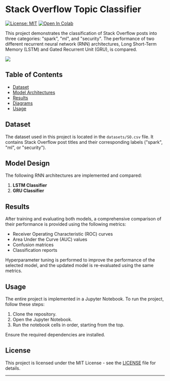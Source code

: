 # Stack Overflow Topic Classifier

[![License: MIT](https://img.shields.io/badge/License-MIT-yellow.svg)](https://opensource.org/licenses/MIT)
[![Open In Colab](https://colab.research.google.com/assets/colab-badge.svg)](https://colab.research.google.com/drive/18ghs9h4NegJUocBamwlfdj8OibSsW8S7)

This project demonstrates the classification of Stack Overflow posts into three categories: "spark", "ml", and "security". The performance of two different recurrent neural network (RNN) architectures, Long Short-Term Memory (LSTM) and Gated Recurrent Unit (GRU), is compared.

<img src=rnn-pipeline.drawio.png/>

## Table of Contents

- [Dataset](#dataset)
- [Model Architectures](#model-architectures)
- [Results](#results)
- [Diagrams](#diagrams)
- [Usage](#usage)

## Dataset

The dataset used in this project is located in the `datasets/SO.csv` file. It contains Stack Overflow post titles and their corresponding labels ("spark", "ml", or "security").

## Model Design

The following RNN architectures are implemented and compared:
1. **LSTM Classifier**
2. **GRU Classifier**

## Results

After training and evaluating both models, a comprehensive comparison of their performance is provided using the following metrics:

- Receiver Operating Characteristic (ROC) curves
- Area Under the Curve (AUC) values
- Confusion matrices
- Classification reports

Hyperparameter tuning is performed to improve the performance of the selected model, and the updated model is re-evaluated using the same metrics.

## Usage

The entire project is implemented in a Jupyter Notebook. To run the project, follow these steps:

1. Clone the repository.
2. Open the Jupyter Notebook.
3. Run the notebook cells in order, starting from the top.

Ensure the required dependencies are installed.

## License

This project is licensed under the MIT License - see the [LICENSE](LICENSE) file for details.


---


